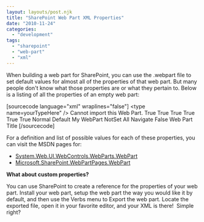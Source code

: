```yaml
---
layout: layouts/post.njk
title: "SharePoint Web Part XML Properties"
date: "2010-11-24"
categories: 
  - "development"
tags: 
  - "sharepoint"
  - "web-part"
  - "xml"
---
```


When building a web part for SharePoint, you can use the .webpart file to set default values for almost all of the properties of that web part. But many people don't know what those properties are or what they pertain to. Below is a listing of all the properties of an empty web part:

\[sourcecode language="xml" wraplines="false"\] <webParts> <webPart xmlns="http://schemas.microsoft.com/WebPart/v3"> <metaData> <type name=yourTypeHere" /> <importErrorMessage>Cannot import this Web Part.</importErrorMessage> </metaData> <data> <properties> <property name="AllowClose" type="bool">True</property> <property name="AllowConnect" type="bool">True</property> <property name="AllowEdit" type="bool">True</property> <property name="AllowHide" type="bool">True</property> <property name="AllowMinimize" type="bool">True</property> <property name="AllowZoneChange" type="bool">True</property> <property name="CatalogIconImageUrl" type="string" /> <property name="ChromeState" type="chromestate">Normal</property> <property name="ChromeType" type="chrometype">Default</property> <property name="Description" type="string">My WebPart</property> <property name="Direction" type="direction">NotSet</property> <property name="ExportMode" type="exportmode">All</property> <property name="Height" type="unit" /> <property name="HelpMode" type="helpmode">Navigate</property> <property name="HelpUrl" type="string" /> <property name="Hidden" type="bool">False</property> <property name="Title" type="string">Web Part Title</property> <property name="TitleIconImageUrl" type="string" /> <property name="TitleUrl" type="string" /> <property name="Width" type="unit" /> </properties> </data> </webPart> </webParts> \[/sourcecode\]

For a definition and list of possible values for each of these properties, you can visit the MSDN pages for:

- [System.Web.UI.WebControls.WebParts.WebPart](http://msdn.microsoft.com/en-us/library/system.web.ui.webcontrols.webparts.webpart_properties.aspx "MSDN page for ASP.NET WebPart object")
- [Microsoft.SharePoint.WebPartPages.WebPart](http://msdn.microsoft.com/en-us/library/microsoft.sharepoint.webpartpages.webpart_properties.aspx "MSDN page for SharePoint WebPart object")

**What about custom properties?**

You can use SharePoint to create a reference for the properties of your web part. Install your web part, setup the web part the way you would like it by default, and then use the Verbs menu to Export the web part. Locate the exported file, open it in your favorite editor, and your XML is there!  Simple right?

